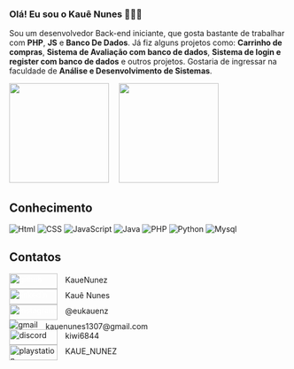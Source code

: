 ### Olá! Eu sou o Kauê Nunes 🧑🏻‍💻

Sou um desenvolvedor Back-end iniciante, que gosta bastante de trabalhar com <strong>PHP</strong>, <strong>JS</strong> e <strong>Banco De Dados</strong>. Já fiz alguns projetos como: <strong>Carrinho de compras</strong>, <strong>Sistema de Avaliação com banco de dados</strong>, <strong>Sistema de login e register com banco de dados</strong> e outros projetos. Gostaria de ingressar na faculdade de <strong>Análise e Desenvolvimento de Sistemas</strong>.

<div>
<img height="180em" src="https://github-readme-stats.vercel.app/api?username=KaueNunez&show_icons=true&theme=dracula">&emsp;
<img height="180em" src="https://github-readme-stats.vercel.app/api/top-langs/?username=KaueNunez&layout=donut&show_icons=true&theme=dracula">
</div>

## Conhecimento

<div style="display: inline_block">
<img aling="center" alt="Html" src="https://img.shields.io/badge/HTML5-E34F26?style=for-the-badge&logo=html5&logoColor=white">
<img aling="center" alt="CSS" src="https://img.shields.io/badge/CSS3-1572B6?style=for-the-badge&logo=css3&logoColor=white">
<img aling="center" alt="JavaScript" src="https://img.shields.io/badge/JavaScript-323330?style=for-the-badge&logo=javascript&logoColor=F7DF1E">
<img aling="center" alt="Java" src="https://img.shields.io/badge/Java-ED8B00?style=for-the-badge&logo=openjdk&logoColor=white">
<img aling="center" alt="PHP" src="https://img.shields.io/badge/PHP-777BB4?style=for-the-badge&logo=php&logoColor=white">
<img aling="center" alt="Python" src="https://img.shields.io/badge/Python-14354C?style=for-the-badge&logo=python&logoColor=white">
<img aling="center" alt="Mysql" src="https://img.shields.io/badge/MySQL-00000F?style=for-the-badge&logo=mysql&logoColor=white">
</div>

## Contatos

<div style="display: inline_block">
<a href="https://github.com/KaueNunez" style="color:white;"><img aling="center" alt="github" src="https://img.shields.io/badge/GitHub-100000?style=for-the-badge&logo=github&logoColor=white)](https://github.com/KaueNunez" width="87px" height="28px"></a> <span style="position: absolute;margin-top: 3px;">&emsp;KaueNunez</span><br>
<a href="https://www.linkedin.com/in/kau%C3%AA-nunes-960b2b268/" style="color:white;"><img aling="center" alt="linkedin" src="https://img.shields.io/badge/LinkedIn-0077B5?style=for-the-badge&logo=linkedin&logoColor=white" width="87px" height="28px"> </a><span style="position: absolute;margin-top: 3px;">&emsp;Kauê Nunes</span><br>
<a href="https://www.instagram.com/eukauenz/" style="color:white;"><img aling="center" alt="instagram" src="https://img.shields.io/badge/Instagram-E4405F?style=for-the-badge&logo=instagram&logoColor=white" width="87px" height="28px"> </a><span style="position: absolute;margin-top: 3px;">&emsp;@eukauenz</span><br>
<img aling="center" alt="gmail" src="https://img.shields.io/badge/Gmail-D14836?style=for-the-badge&logo=gmail&logoColor=white"> <span style="position: absolute;margin-top: 3px;">&emsp;kauenunes1307@gmail.com</span><br><img aling="center" alt="discord" src="https://img.shields.io/badge/Discord-7289DA?style=for-the-badge&logo=discord&logoColor=white" width="87px" height="28px"> <span style="position: absolute;margin-top: 3px;">&emsp;kiwi6844</span><br><img aling="center" alt="playstation" src="https://img.shields.io/badge/PlayStation-003791?style=for-the-badge&logo=playstation&logoColor=white" width="87px" height="28px"> <span style="position: absolute;margin-top: 3px;">&emsp;KAUE_NUNEZ</span><br></div>

